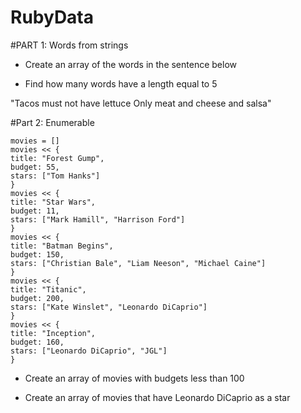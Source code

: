 # RubyData

#PART 1: Words from strings

* Create an array of the words in the sentence below

* Find how many words have a length equal to 5

"Tacos must not have lettuce Only meat and cheese and salsa"

#Part 2: Enumerable

    movies = []
    movies << {
    title: "Forest Gump",
    budget: 55,
    stars: ["Tom Hanks"]
    }
    movies << {
    title: "Star Wars",
    budget: 11,
    stars: ["Mark Hamill", "Harrison Ford"]
    }
    movies << {
    title: "Batman Begins",
    budget: 150,
    stars: ["Christian Bale", "Liam Neeson", "Michael Caine"]
    }
    movies << {
    title: "Titanic",
    budget: 200,
    stars: ["Kate Winslet", "Leonardo DiCaprio"]
    }
    movies << {
    title: "Inception",
    budget: 160,
    stars: ["Leonardo DiCaprio", "JGL"]
    }

* Create an array of movies with budgets less than 100

* Create an array of movies that have Leonardo DiCaprio as a star



